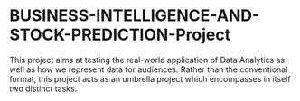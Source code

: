 # BUSINESS-INTELLIGENCE-AND-STOCK-PREDICTION-Project
This project aims at testing the real-world application of Data Analytics as well as how we represent data for audiences. Rather than the conventional format, this project acts as an umbrella project which encompasses in itself two distinct tasks.
